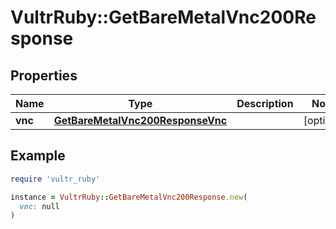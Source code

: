# VultrRuby::GetBareMetalVnc200Response

## Properties

| Name | Type | Description | Notes |
| ---- | ---- | ----------- | ----- |
| **vnc** | [**GetBareMetalVnc200ResponseVnc**](GetBareMetalVnc200ResponseVnc.md) |  | [optional] |

## Example

```ruby
require 'vultr_ruby'

instance = VultrRuby::GetBareMetalVnc200Response.new(
  vnc: null
)
```

